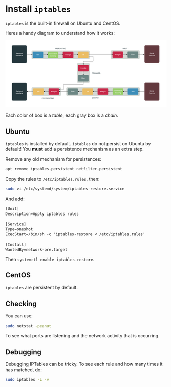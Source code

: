 # Install `iptables`

`iptables` is the built-in firewall on Ubuntu and CentOS.

Heres a handy diagram to understand how it works:

![iptables](./IPTables/iptables.png)

Each color of box is a _table_, each gray box is a _chain_.

## Ubuntu

`iptables` is installed by default. `iptables` do not persist on Ubuntu by default! You **must** add a persistence mechanism as an extra step.

Remove any old mechanism for persistences:

```sh
apt remove iptables-persistent netfilter-persistent
```

Copy the rules to `/etc/iptables.rules`, then:

```bash
sudo vi /etc/systemd/system/iptables-restore.service
```

And add:

```service
[Unit]
Description=Apply iptables rules

[Service]
Type=oneshot
ExecStart=/bin/sh -c 'iptables-restore < /etc/iptables.rules'

[Install]
WantedBy=network-pre.target
```

Then `systemctl enable iptables-restore`.

## CentOS

`iptables` are persistent by default.

## Checking

You can use:

```bash
sudo netstat -peanut
```

To see what ports are listening and the network activity that is occurring.

## Debugging

Debugging IPTables can be tricky.  To see each rule and how many times it has matched, do:

```sh
sudo iptables -L -v
```
